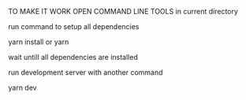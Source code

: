 TO MAKE IT WORK
OPEN COMMAND LINE TOOLS in current directory

run command to setup all dependencies

yarn install or yarn

wait untill all dependencies are installed

run development server with another command

yarn dev
